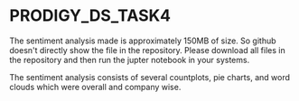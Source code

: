 # PRODIGY_DS_TASK4

The sentiment analysis made is approximately 150MB of size. So github doesn't directly show the file in the repository. Please download all files in the repository and then run the jupter notebook in your systems.

The sentiment analysis consists of several countplots, pie charts, and word clouds which were overall and company wise.
